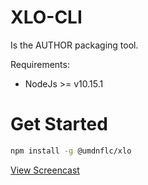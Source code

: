 # XLO-CLI
Is the AUTHOR packaging tool.

Requirements:
* NodeJs >= v10.15.1

# Get Started

```sh
npm install -g @umdnflc/xlo
```

[View Screencast](https://asciinema.org/a/cnAU8st4rLrZ0enjdEBM1uGRg)

